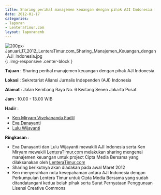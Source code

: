```yaml
---
title: Sharing perihal manajemen keuangan dengan pihak AJI Indonesia
date: 2012-01-17
categories:
- laporan
- LenteraTimur.com
layout: laporancmb
---
```



![200px-Januari_17_2012_LenteraTimur.com_Sharing_Manajemen_Keuangan_dengan_AJI_Indonesia.jpg](/uploads/200px-Januari_17_2012_LenteraTimur.com_Sharing_Manajemen_Keuangan_dengan_AJI_Indonesia.jpg){: .img-responsive .center-block }


**Tujuan** : Sharing perihal manajemen keuangan dengan pihak AJI Indonesia

**Lokasi** : Sekretariat Aliansi Jurnalis Independen (AJI) Indonesia

**Alamat** : Jalan Kembang Raya No. 6 Kwitang Senen Jakarta Pusat

**Jam** : 10.00 - 13.00 WIB

**Hadir** : 
* [Ken Miryam Vivekananda Fadlil](http://wiki.ciptamedia.org/wiki/Ken_Miryam_Vivekananda_Fadlil)
* [Eva Danayanti](http://wiki.ciptamedia.org/wiki/Eva_Danayanti)
* [Lulu Wijayanti](http://wiki.ciptamedia.org/wiki/Lulu_Wijayanti)

**Ringkasan** : 
* Eva Danayanti dan Lulu Wijayanti mewakili AJI Indonesia serta Ken Miryam mewakili
[LenteraTimur.com](http://www.lenteratimur.com/) melakukan sharing mengenai manajemen keuangan untuk project
Cipta Media Bersama yang dilaksanakan oleh [LenteraTimur.com](http://www.lenteratimur.com/)
* Sharing berikutnya akan diadakan pada awal Maret 2012
* Ken menyerahkan nota kesepahaman antara AJI Indonesia dengan Perkumpulan
Lentera Timur untuk Cipta Media Bersama yang sudah ditandatangani kedua belah pihak
serta Surat Pernyataan Penggunaan Lisensi Creative Commons
